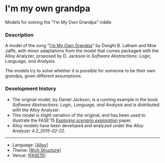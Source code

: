 # I'm my own grandpa

Models for solving the "I'm My Own Grandpa" riddle.

### Description

A model of the song "[I'm My Own Grandpa](https://en.wikipedia.org/wiki/I%27m_My_Own_Grandpa)" by Dwight B. Latham and Moe Jaffe, with minor adaptations from the model that comes packaged with the Alloy Analyzer, proposed by D. Jackson in _Software Abstractions: Logic, Language, and Analysis_.

The models try to solve whether it is possible for someone to be their own grandpa, given different assumptions.

### Development history
* The original model, by Daniel Jackson, is a running example in the book *Software Abstractions: Logic, Language, and Analysis* and is distributed with the Alloy Analyzer.
* This model is slight variation of the original, and has been used to illustrate the FASE'15 *[Exploring scenario exploration](http://nmacedo.github.io/pubs.html#fase15)* paper.
* Alloy models have been developed and analyzed under the *Alloy Analyzer 4.2_2015-02-22*.

---

* Language: [[Alloy](https://github.com/nmacedo/MSV/wiki/By-Language#alloy)] 
* Theme: [[Rich Structure](https://github.com/nmacedo/MSV/wiki/By-Theme#rich-structure)]
* Venue: [[FASE15](https://github.com/nmacedo/MSV/wiki/By-Venue#FASE15)]
